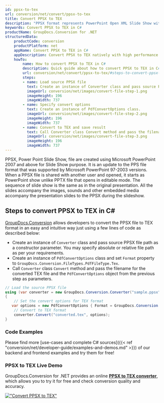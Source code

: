 ```yaml
---
id: ppsx-to-tex
url: conversion/net/convert/ppsx-to-tex
title: Convert PPSX to TEX
description: "PPSX format represents PowerPoint Open XML Slide Show with .ppsx extension. Learn how to convert PPSX to TEX file programmatically in C# language using GroupDocs.Conversion for .NET library."
keywords: Convert PPSX to TEX in C#
productName: GroupDocs.Conversion for .NET
structuredData:
    productCode: conversion
    productPlatform: net
    appName: Convert PPSX to TEX in C#
    appDescription: Convert PPSX to TEX natively with high performance using C# language and server side GroupDocs.Conversion for .NET APIs, without the use of any software like Microsoft or Open Office.
    howTo:
        name: How to convert PPSX to TEX in C# 
        description: Quick guide about how to convert PPSX to TEX in C# with high performance and accuracy.
        url: conversion/net/convert/ppsx-to-tex/#steps-to-convert-ppsx-to-tex-in-c
        steps:
        - name: Load source PPSX file 
          text: Create an instance of Converter class and pass source PPSX file path as a constructor parameter. You may specify absolute or relative file path as per your requirements. 
          imageUrl: conversion/net/images/convert-file-step-1.png
          imageHeight: 196
          imageWidth: 737
        - name: Specify convert options 
          text: Create an instance of PdfConvertOptions class.
          imageUrl: conversion/net/images/convert-file-step-2.png
          imageHeight: 196
          imageWidth: 737
        - name: Convert to TEX and save result 
          text: Call Converter class Convert method and pass the filename for the converted HTML file and the PdfConvertOptions object from the previous step as parameters.
          imageUrl: conversion/net/images/convert-file-step-3.png
          imageHeight: 196
          imageWidth: 737
---
```


PPSX, Power Point Slide Show, file are created using Microsoft PowerPoint 2007 and above for Slide Show purpose. It is an update to the PPS file format that was supported by Microsoft PowerPoint 97-2003 versions. When a PPSX file is shared with another user and opened, it starts as PowerPoint show unlike PPTX file that opens in editable mode. The sequence of slide show is the same as in the original presentation. All the slides accompany the images, sounds and other embedded media accompany the presentation slides to the PPSX during the slideshow. 

## Steps to convert PPSX to TEX in C#

[GroupDocs.Conversion](https://products.groupdocs.com/conversion/net) allows developers to convert the PPSX file to TEX format in an easy and intuitive way just using a few lines of code as described below:

* Create an instance of `Converter` class and pass source PPSX file path as a constructor parameter. You may specify absolute or relative file path as per your requirements. 
* Create an instance of `PdfConvertOptions` class and set `Format` property to `GroupDocs.Conversion.FileTypes.PdfFileType.Tex`.
* Call `Converter` class `Convert` method and pass the filename for the converted TEX file and the `PdfConvertOptions` object from the previous step as parameters.

```csharp
// Load the source PPSX file
using (var converter = new GroupDocs.Conversion.Converter("sample.ppsx"))
{
    // Set the convert options for TEX format
   var options = new PdfConvertOptions { Format = GroupDocs.Conversion.FileTypes.PdfFileType.Tex };
    // Convert to TEX format
    converter.Convert("converted.tex", options);
}
```

### Code Examples

Please find more [use-cases and complete C# sources]({{< ref "conversion/net/developer-guide/examples-and-demos.md" >}}) of our backend and frontend examples and try them for free!

### PPSX to TEX Live Demo

GroupDocs.Conversion for .NET provides an online [**PPSX to TEX converter**](https://products.groupdocs.app/conversion/ppsx-to-tex), which allows you to try it for free and check conversion quality and accuracy.

[!["Convert PPSX to TEX"](conversion/net/images/convert-to-tex/convert-ppsx-to-tex.png)](https://products.groupdocs.app/conversion/ppsx-to-tex)